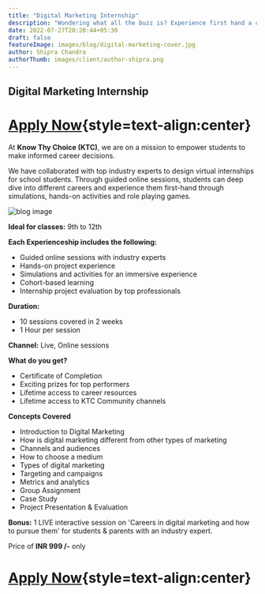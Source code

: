 ```yaml
---
title: "Digital Marketing Internship"
description: "Wondering what all the buzz is? Experience first hand a career in Digital marketing to see if you are a fit."
date: 2022-07-27T20:20:44+05:30
draft: false
featureImage: images/blog/digital-marketing-cover.jpg
author: Shipra Chandra
authorThumb: images/client/author-shipra.png
---
```


## Digital Marketing Internship

# [Apply Now](https://forms.office.com/r/Wwe2xJwWj6){style=text-align:center}


At __Know Thy Choice (KTC)__, we are on a mission to empower students to make informed career decisions.

We have collaborated with top industry experts to design virtual internships for school students. Through guided online sessions, students can deep dive into different careers and experience them first-hand through simulations, hands-on activities and role playing games.

![blog image](/images/blog/digital-marketing-post-1.jpg)


__Ideal for classes:__ 9th to 12th

__Each Experienceship includes the following:__
- Guided online sessions with industry experts 
- Hands-on project experience
- Simulations and activities for an immersive experience
- Cohort-based learning
- Internship project evaluation by top professionals

__Duration:__
- 10 sessions covered in 2 weeks
- 1 Hour per session

__Channel:__ Live, Online sessions

__What do you get?__
- Certificate of Completion
- Exciting prizes for top performers
- Lifetime access to career resources 
- Lifetime access to KTC Community channels


__Concepts Covered__
- Introduction to Digital Marketing
- How is digital marketing different from other types of marketing
- Channels and audiences
- How to choose a medium
- Types of digital marketing
- Targeting and campaigns
- Metrics and analytics
- Group Assignment
- Case Study
- Project Presentation & Evaluation


__Bonus:__  1 LIVE interactive session on 'Careers in digital marketing and how to pursue them' for students & parents with an industry expert.

Price of **INR 999 /-** only

# [Apply Now](https://forms.office.com/r/Wwe2xJwWj6){style=text-align:center}
